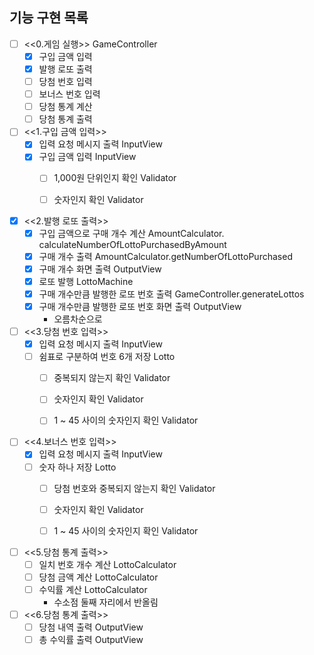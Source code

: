 ## 기능 구현 목록

- [ ] <<0.게임 실행>> GameController
  - [x] 구입 금액 입력
  - [x] 발행 로또 출력
  - [ ] 당첨 번호 입력
  - [ ] 보너스 번호 입력
  - [ ] 당첨 통계 계산
  - [ ] 당첨 통계 출력

- [ ] <<1.구입 금액 입력>>
  - [x] 입력 요청 메시지 출력 InputView
  - [x] 구입 금액 입력 InputView
    - [ ] 1,000원 단위인지 확인 Validator
    - [ ] 숫자인지 확인 Validator


- [x] <<2.발행 로또 출력>>
  - [x] 구입 금액으로 구매 개수 계산 AmountCalculator. calculateNumberOfLottoPurchasedByAmount
  - [x] 구매 개수 출력 AmountCalculator.getNumberOfLottoPurchased
  - [x] 구매 개수 화면 출력 OutputView
  - [x] 로또 발행 LottoMachine
  - [x] 구매 개수만큼 발행한 로또 번호 출력 GameController.generateLottos
  - [x] 구매 개수만큼 발행한 로또 번호 화면 출력 OutputView
    - 오름차순으로


- [ ] <<3.당첨 번호 입력>>
  - [x] 입력 요청 메시지 출력 InputView
  - [ ] 쉼표로 구분하여 번호 6개 저장 Lotto
    - [ ] 중복되지 않는지 확인 Validator
    - [ ] 숫자인지 확인 Validator
    - [ ] 1 ~ 45 사이의 숫자인지 확인 Validator


- [ ] <<4.보너스 번호 입력>>
  - [x] 입력 요청 메시지 출력 InputView
  - [ ] 숫자 하나 저장 Lotto
    - [ ] 당첨 번호와 중복되지 않는지 확인 Validator
    - [ ] 숫자인지 확인 Validator
    - [ ] 1 ~ 45 사이의 숫자인지 확인 Validator


- [ ] <<5.당첨 통계 출력>>
  - [ ] 일치 번호 개수 계산 LottoCalculator
  - [ ] 당첨 금액 계산 LottoCalculator
  - [ ] 수익률 계산 LottoCalculator
    - 수소점 둘째 자리에서 반올림


- [ ] <<6.당첨 통계 출력>>
  - [ ] 당첨 내역 출력 OutputView
  - [ ] 총 수익률 출력 OutputView